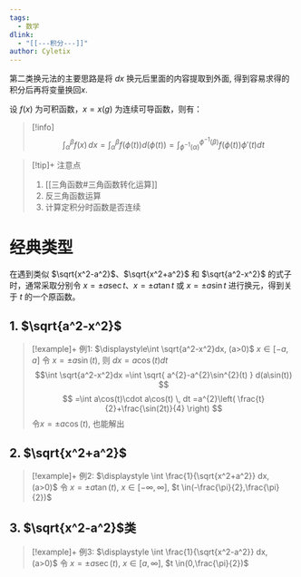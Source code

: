 ```yaml
---
tags: 
  - 数学
dlink:
  - "[[---积分---]]"
author: Cyletix
---
```

第二类换元法的主要思路是将 $dx$ 换元后里面的内容提取到外面, 得到容易求得的积分后再将变量换回$x$. 

设 $f(x)$ 为可积函数，$x = x(g)$ 为连续可导函数，则有：
>[!info]
>$$
>\int_\alpha^\beta f(x) \, dx = \int_\alpha^\beta f(\phi(t))d(\phi(t)) = \int_{\phi^{-1}(\alpha)}^{\phi^{-1}(\beta)} f(\phi(t)) \phi\prime(t) dt
>$$

>[!tip]+ 注意点
>1. [[三角函数#三角函数转化运算]]
>2. 反三角函数运算
>3. 计算定积分时函数是否连续

# 经典类型
在遇到类似 $\sqrt{x^2-a^2}$、$\sqrt{x^2+a^2}$ 和 $\sqrt{a^2-x^2}$ 的式子时，通常采取分别令 $x = \pm a \sec t$、$x = \pm a \tan t$ 或 $x = \pm a \sin t$ 进行换元，得到关于 $t$ 的一个原函数。

## 1. $\sqrt{a^2-x^2}$
>[!example]+ 例1: $\displaystyle\int \sqrt{a^2-x^2}dx, (a>0)$
> $x \in[-a,a]$
> 令 $x = \pm a \sin (t)$, 则 $dx=a\cos(t)dt$ 
> $$\int \sqrt{a^2-x^2}dx
> =\int \sqrt{ a^{2}-a^{2}\sin^{2}(t) } d(a\sin(t))
> $$
> $$
> =\int a\cos(t)\cdot a\cos(t) \, dt
> =a^{2}\left( \frac{t}{2}+\frac{\sin(2t)}{4} \right)
> $$
> 令$x = \pm a \cos (t)$, 也能解出

## 2. $\sqrt{x^2+a^2}$ 
>[!example]+ 例2: $\displaystyle \int \frac{1}{\sqrt{x^2+a^2}} dx, (a>0)$
令 $x = \pm a \tan (t)$, $x \in[-\infty,\infty]$, $t \in(-\frac{\pi}{2},\frac{\pi}{2})$

## 3. $\sqrt{x^2-a^2}$类
>[!example]+ 例3: $\displaystyle \int \frac{1}{\sqrt{x^2-a^2}} dx, (a>0)$
令 $x = \pm a \sec (t)$, ${} x \in[a,\infty] {}$, $t \in(0,\frac{\pi}{2})$



